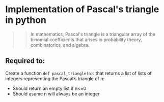 # Implementation of Pascal's triangle in python

> > In mathematics, Pascal's triangle is a triangular array of the binomial coefficients that arises in probability theory, combinatorics, and algebra.

## Required to:

Create a function `def pascal_triangle(n)`: that returns a list of lists of integers representing the Pascal’s triangle of n:

- Should return an empty list if n<=0
- Should asume n will always be an integer
